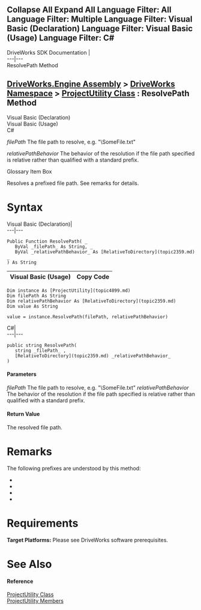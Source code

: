        

 Collapse All Expand All  Language Filter: All  Language Filter: Multiple  Language Filter: Visual Basic (Declaration) Language Filter: Visual Basic (Usage) Language Filter: C#  
---  
DriveWorks SDK Documentation  |   
---|---  
ResolvePath Method   
  
[DriveWorks.Engine Assembly](topic2156.md) > [DriveWorks Namespace](topic2159.md) > [ProjectUtility Class](topic4899.md) : ResolvePath Method  
---  
  
Visual Basic (Declaration)    
Visual Basic (Usage)    
C# 

_filePath_
    The file path to resolve, e.g. "<Project>\SomeFile.txt"

_relativePathBehavior_
    The behavior of the resolution if the file path specified is relative rather than qualified with a standard prefix.

Glossary Item Box

Resolves a prefixed file path. See remarks for details. 

# Syntax

Visual Basic (Declaration)|   
---|---  
      
    
    Public Function ResolvePath( _
       ByVal _filePath_ As String, _
       ByVal _relativePathBehavior_ As [RelativeToDirectory](topic2359.md) _
    ) As String  
  
Visual Basic (Usage)| Copy Code  
---|---  
      
    
    Dim instance As [ProjectUtility](topic4899.md)
    Dim filePath As String
    Dim relativePathBehavior As [RelativeToDirectory](topic2359.md)
    Dim value As String
     
    value = instance.ResolvePath(filePath, relativePathBehavior)  
  
C#|   
---|---  
      
    
    public string ResolvePath( 
       string _filePath_ ,
       [RelativeToDirectory](topic2359.md) _relativePathBehavior_
    )  
  
#### Parameters

 _filePath_
    The file path to resolve, e.g. "<Project>\SomeFile.txt"
_relativePathBehavior_
    The behavior of the resolution if the file path specified is relative rather than qualified with a standard prefix.

#### Return Value

The resolved file path.

# Remarks

The following prefixes are understood by this method:

  * <Project>
  * <Specification>
  * <SpecificationMetadata>
  * <GroupContent>



# Requirements

**Target Platforms:** Please see DriveWorks software prerequisites.

# See Also

#### Reference

[ProjectUtility Class](topic4899.md)   
[ProjectUtility Members](topic4900.md)


